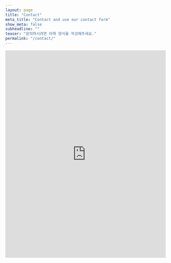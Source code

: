```yaml
---
layout: page
title: "Contact"
meta_title: "Contact and use our contact form"
show_meta: false
subheadline: ""
teaser: "문의하시려면 아래 양식을 작성해주세요."
permalink: "/contact/"
---
```



<div class="panel">
<iframe width="100%" height="650" frameborder="0" scrolling="no" src="https://seohs95.wufoo.com/forms/z14g8grq0wp0iby/"></iframe>
</div>



 

